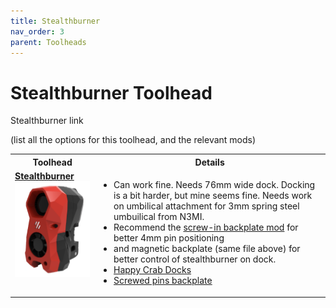 ```yaml
---
title: Stealthburner
nav_order: 3
parent: Toolheads
---
```


# Stealthburner Toolhead

Stealthburner link

(list all the options for this toolhead, and the relevant mods)


<table>
<tr><th>Toolhead</th><th>Details</th></tr>
<tr>
	<td valign=top><strong><a href="Stealthburner.md">Stealthburner<br>
    <img src="media/Toolheads/Stealthburner/Stealthburner.png" width=200></a></strong>
	</td>
	<td valign=top><ul><li>Can work fine. Needs 76mm wide dock. Docking is a bit harder, but mine seems fine. Needs work on umbilical attachment for 3mm spring steel umbuilical from N3MI.</li>
		<li>Recommend the <a href="https://www.printables.com/model/1384948-stealthchanger-stealthburner-backplate-v11-magnet">screw-in backplate mod</a> for better 4mm pin positioning</li>
		<li>and magnetic backplate (same file above) for better control of stealthburner on dock.</li>
		<li><a href="https://www.printables.com/model/994635-stealthchanger-stealthburner-minimal-docks-aka-hap">Happy Crab Docks</a></li>
		<li><a href="https://www.printables.com/model/1358108-stealtchanger-stealthburner-backplate-with-screwed/comments">Screwed pins backplate</a></li>
		</ul></td></tr>

  </table>

